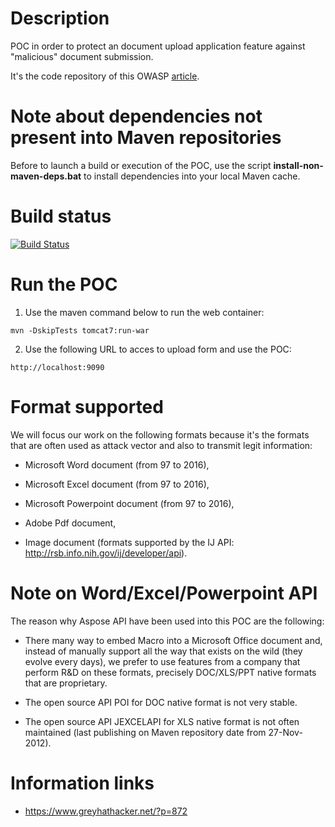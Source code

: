 # Description

POC in order to protect an document upload application feature against "malicious" document submission.

It's the code repository of this OWASP [article](https://www.owasp.org/index.php/Protect_FileUpload_Against_Malicious_File). 

# Note about dependencies not present into Maven repositories

Before to launch a build or execution of the POC, use the script **install-non-maven-deps.bat** to install dependencies into your local Maven cache.

# Build status

[![Build Status](https://travis-ci.org/righettod/document-upload-protection.svg?branch=master)](https://travis-ci.org/righettod/document-upload-protection)

# Run the POC

1) Use the maven command below to run the web container:

`mvn -DskipTests tomcat7:run-war`

2) Use the following URL to acces to upload form and use the POC:

`http://localhost:9090`

# Format supported

We will focus our work on the following formats because it's the formats that are often used as attack vector and also to transmit legit information: 

* Microsoft Word document (from 97 to 2016),

* Microsoft Excel document (from 97 to 2016),

* Microsoft Powerpoint document (from 97 to 2016),

* Adobe Pdf document,

* Image document (formats supported by the IJ API: http://rsb.info.nih.gov/ij/developer/api).

# Note on Word/Excel/Powerpoint API

The reason why Aspose API have been used into this POC are the following:

* There many way to embed Macro into a Microsoft Office document and, instead of manually support all the way that exists on the wild (they evolve every days), we prefer to use features from a company that perform R&D on these formats, precisely DOC/XLS/PPT native formats that are proprietary. 

* The open source API POI for DOC native format is not very stable.

* The open source API JEXCELAPI for XLS native format is not often maintained (last publishing on Maven repository date from 27-Nov-2012).

# Information links

* https://www.greyhathacker.net/?p=872
